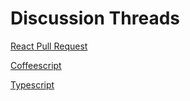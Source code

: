 # Discussion Threads

[React Pull Request](https://github.com/facebook/react/pull/6444)

[Coffeescript](https://github.com/jsdf/coffee-react/issues/34)

[Typescript](https://github.com/Microsoft/TypeScript/issues/7270#issuecomment-207138701)
